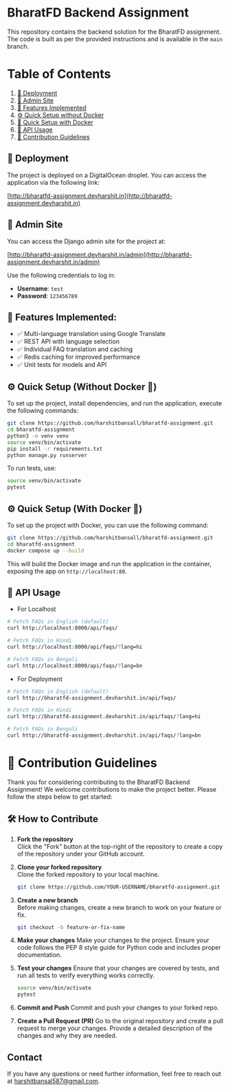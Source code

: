 
# BharatFD Backend Assignment

This repository contains the backend solution for the BharatFD assignment. The code is built as per the provided instructions and is available in the `main` branch.

# Table of Contents

1. [🚀 Deployment](#deployment)
2. [🔑 Admin Site](#admin-site)
3. [🌟 Features Implemented](#features-implemented)
4. [⚙️ Quick Setup without Docker](#quick-setup-without-docker)
5. [🐳 Quick Setup with Docker](#quick-setup-with-docker)
6. [📡 API Usage](#api-usage)
7. [💬 Contribution Guidelines](#contribution-guidelines)

## 🚀 Deployment

The project is deployed on a DigitalOcean droplet. You can access the application via the following link:

[http://bharatfd-assignment.devharshit.in](http://bharatfd-assignment.devharshit.in)

## 🔑 Admin Site

You can access the Django admin site for the project at:

[http://bharatfd-assignment.devharshit.in/admin](http://bharatfd-assignment.devharshit.in/admin)

Use the following credentials to log in:

- **Username**: `test`
- **Password**: `123456789`

## 🌟 Features Implemented:

- ✅ Multi-language translation using Google Translate
- ✅ REST API with language selection
- ✅ Individual FAQ translation and caching
- ✅ Redis caching for improved performance
- ✅ Unit tests for models and API

## ⚙️ Quick Setup (Without Docker 🐳)

To set up the project, install dependencies, and run the application, execute the following commands:

```bash
git clone https://github.com/harshitbansall/bharatfd-assignment.git
cd bharatfd-assignment
python3 -m venv venv
source venv/bin/activate
pip install -r requirements.txt
python manage.py runserver
```

To run tests, use:

```bash
source venv/bin/activate
pytest
```

## ⚙️ Quick Setup (With Docker 🐳)

To set up the project with Docker, you can use the following command:

```bash
git clone https://github.com/harshitbansall/bharatfd-assignment.git
cd bharatfd-assignment
docker compose up --build
```

This will build the Docker image and run the application in the container, exposing the app on `http://localhost:80`. 


## 📡 API Usage
- For Localhost
```bash
# Fetch FAQs in English (default)
curl http://localhost:8000/api/faqs/

# Fetch FAQs in Hindi
curl http://localhost:8000/api/faqs/?lang=hi

# Fetch FAQs in Bengali
curl http://localhost:8000/api/faqs/?lang=bn
```

- For Deployment
```bash
# Fetch FAQs in English (default)
curl http://bharatfd-assignment.devharshit.in/api/faqs/

# Fetch FAQs in Hindi
curl http://bharatfd-assignment.devharshit.in/api/faqs/?lang=hi

# Fetch FAQs in Bengali
curl http://bharatfd-assignment.devharshit.in/api/faqs/?lang=bn
```

# 📝 Contribution Guidelines

Thank you for considering contributing to the BharatFD Backend Assignment! We welcome contributions to make the project better. Please follow the steps below to get started:

## 🛠️ How to Contribute

1. **Fork the repository**  
   Click the "Fork" button at the top-right of the repository to create a copy of the repository under your GitHub account.

2. **Clone your forked repository**  
   Clone the forked repository to your local machine.

   ```bash
   git clone https://github.com/YOUR-USERNAME/bharatfd-assignment.git
   ```
2. **Create a new branch**  
   Before making changes, create a new branch to work on your feature or fix.

   ```bash
   git checkout -b feature-or-fix-name
   ```
3. **Make your changes**
   Make your changes to the project. Ensure your code follows the PEP 8 style guide for Python code and includes proper documentation.

4. **Test your changes**
   Ensure that your changes are covered by tests, and run all tests to verify everything works correctly.
   ```bash
   source venv/bin/activate
   pytest
   ```
5. **Commit and Push**
   Commit and push your changes to your forked repo.

6. **Create a Pull Request (PR)**
    Go to the original repository and create a pull request to merge your changes. Provide a detailed description of the changes and why they are needed.
   
## Contact

If you have any questions or need further information, feel free to reach out at [harshitbansal587@gmail.com](mailto:harshitbansal587@gmail.com).
